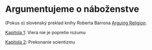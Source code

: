 # Argumentujeme o náboženstve

(Pokus o) slovenský preklad knihy Roberta Barrona [Arguing Religion](https://www.amazon.com/Arguing-Religion-Bishop-Speaks-Facebook/dp/1943243379).

[Kapitola 1](Kapitola1.md): Viera nie je popretie rozumu

[Kapitola 2](Kapitola1.md): Prekonanie scientizmu
